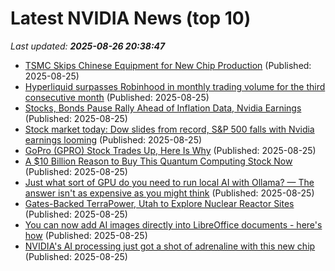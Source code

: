 # Latest NVIDIA News (top 10)
_Last updated: **2025-08-26 20:38:47**_

- [TSMC Skips Chinese Equipment for New Chip Production](https://www.extremetech.com/computing/tsmc-skips-chinese-equipment-for-new-chip-production) (Published: 2025-08-25)
- [Hyperliquid surpasses Robinhood in monthly trading volume for the third consecutive month](https://cryptoslate.com/hyperliquid-surpasses-robinhood-in-monthly-trading-volume-for-the-third-consecutive-month/) (Published: 2025-08-25)
- [Stocks, Bonds Pause Rally Ahead of Inflation Data, Nvidia Earnings](https://biztoc.com/x/e0c1251349644293) (Published: 2025-08-25)
- [Stock market today: Dow slides from record, S&P 500 falls with Nvidia earnings looming](https://finance.yahoo.com/news/live/stock-market-today-dow-slides-from-record-sp-500-nasdaq-fall-with-nvidia-earnings-looming-200049241.html) (Published: 2025-08-25)
- [GoPro (GPRO) Stock Trades Up, Here Is Why](https://finance.yahoo.com/news/gopro-gpro-stock-trades-why-200042937.html) (Published: 2025-08-25)
- [A $10 Billion Reason to Buy This Quantum Computing Stock Now](https://www.barchart.com/story/news/34375033/a-10-billion-reason-to-buy-this-quantum-computing-stock-now) (Published: 2025-08-25)
- [Just what sort of GPU do you need to run local AI with Ollama? — The answer isn't as expensive as you might think](https://www.windowscentral.com/artificial-intelligence/just-what-sort-of-gpu-do-you-need-to-run-local-ai-with-ollama-the-answer-isnt-as-expensive-as-you-might-think) (Published: 2025-08-25)
- [Gates-Backed TerraPower, Utah to Explore Nuclear Reactor Sites](https://financialpost.com/pmn/business-pmn/gates-backed-terrapower-utah-to-explore-nuclear-reactor-sites) (Published: 2025-08-25)
- [You can now add AI images directly into LibreOffice documents - here's how](https://www.zdnet.com/home-and-office/work-life/you-can-now-add-ai-images-directly-into-libreoffice-documents-heres-how/) (Published: 2025-08-25)
- [NVIDIA's AI processing just got a shot of adrenaline with this new chip](https://www.androidheadlines.com/2025/08/nvidias-ai-processing-just-got-a-shot-of-adrenaline-with-this-new-chip.html) (Published: 2025-08-25)
